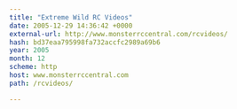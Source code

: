 ```yaml
---
title: "Extreme Wild RC Videos"
date: 2005-12-29 14:36:42 +0000
external-url: http://www.monsterrccentral.com/rcvideos/
hash: bd37eaa795998fa732accfc2989a69b6
year: 2005
month: 12
scheme: http
host: www.monsterrccentral.com
path: /rcvideos/

---
```



